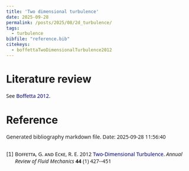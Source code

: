 ```yaml
---
title: 'Two dimensional turbulence'
date: 2025-09-28
permalink: /posts/2025/08/2d_turbulence/
tags:
  - turbulence
bibfile: "reference.bib"
citekeys:
  - boffettaTwoDimensionalTurbulence2012
---
```


<head>
    <link rel="stylesheet" type="text/css" href="https://tikzjax.com/v1/fonts.css">
    <script src="https://tikzjax.com/v1/tikzjax.js"></script>
</head>


# Literature review 

See [Boffetta 2012](#boffettaTwoDimensionalTurbulence2012).


<!-- BEGIN:references -->
<style>
p {
  font-family: sans;
}
a:link {
  color: navy; 
  background-color: transparent; 
  text-decoration: none;
}
ol {
columns:1;
}
ol > li::marker {
content:"["counter(list-item) "] ";
}
</style>

# Reference
Generated bibliography markdown file. Date: 2025-09-28 11:56:40
1. <p id="boffettaTwoDimensionalTurbulence2012"> <span style="font-variant: small-caps"> Boffetta, G. and Ecke, R. E. </span> 2012  <a href="https://doi.org/10.1146/annurev-fluid-120710-101240"> Two-Dimensional Turbulence. </a> <i> Annual Review of Fluid Mechanics</i> <b> 44 </b> (1) 427--451</p>

<!-- END:references -->
